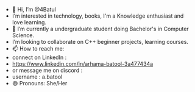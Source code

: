 - 👋 Hi, I’m @4Batul
- I’m interested in technology, books, I'm a Knowledge enthusiast and love learning. 
- 🌱 I’m currently a undergraduate student doing Bachelor's in Computer Science. 
-  I’m looking to collaborate on C++ beginner projects, learning courses. 
- 📫 How to reach me:
- connect on LinkedIn :
- https://www.linkedin.com/in/arhama-batool-3a477434a
- or message me on discord :
- username : a.batool
- 😄 Pronouns: She/Her  

<!---
4Batul/4Batul : share me resources because I love to learn! 
--->
